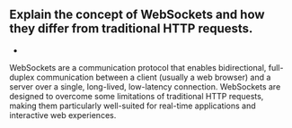
## Explain the concept of WebSockets and how they differ from traditional HTTP requests.

-   
WebSockets are a communication protocol that enables bidirectional, full-duplex communication between a client (usually a web browser) and a server over a single, long-lived, low-latency connection. WebSockets are designed to overcome some limitations of traditional HTTP requests, making them particularly well-suited for real-time applications and interactive web experiences.